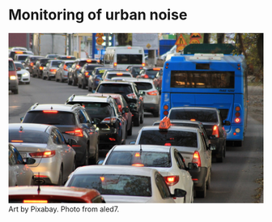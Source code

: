 # Monitoring of urban noise


![noise.jpg](../images_index/noise.jpg)
Art by Pixabay. Photo from aled7.  